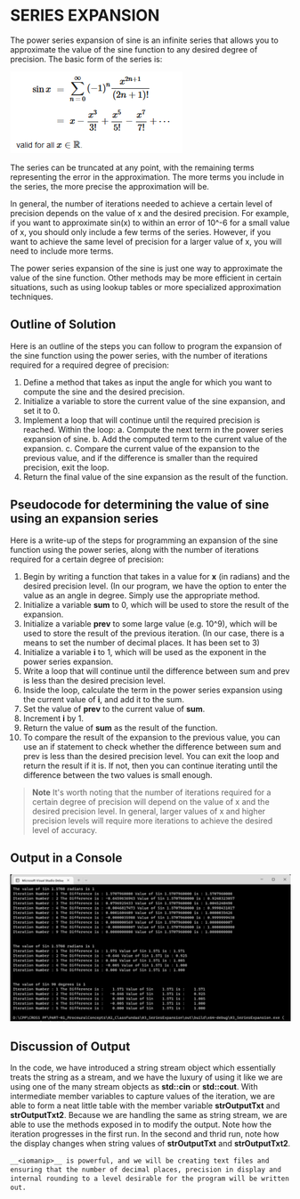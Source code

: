 # SERIES EXPANSION #
The power series expansion of sine is an infinite series that allows you to approximate the value of the sine function to any desired degree of precision. The basic form of the series is:

![Link](Assets/Images/PowerSeriesExpansionOfSine.png)

The series can be truncated at any point, with the remaining terms representing the error in the approximation. The more terms you include in the series, the more precise the approximation will be.

In general, the number of iterations needed to achieve a certain level of precision depends on the value of x and the desired precision. For example, if you want to approximate sin(x) to within an error of 10^-6 for a small value of x, you should only include a few terms of the series. However, if you want to achieve the same level of precision for a larger value of x, you will need to include more terms.

The power series expansion of the sine is just one way to approximate the value of the sine function. Other methods may be more efficient in certain situations, such as using lookup tables or more specialized approximation techniques.

## Outline of Solution ##
Here is an outline of the steps you can follow to program the expansion of the sine function using the power series, with the number of iterations required for a required degree of precision:

1. Define a method that takes as input the angle for which you want to compute the sine and the desired precision.
2. Initialize a variable to store the current value of the sine expansion, and set it to 0.
3. Implement a loop that will continue until the required precision is reached. Within the loop: 
    a. Compute the next term in the power series expansion of sine. 
    b. Add the computed term to the current value of the expansion. 
    c. Compare the current value of the expansion to the previous value, and if the difference is smaller than the required precision, exit the loop.
4. Return the final value of the sine expansion as the result of the function.

## Pseudocode for determining the value of sine using an expansion series ##
Here is a write-up of the steps for programming an expansion of the sine function using the power series, along with the number of iterations required for a certain degree of precision:
1. Begin by writing a function that takes in a value for __x__ (in radians) and the desired precision level. (In our program, we have the option to enter the value as an angle in degree. Simply use the appropriate method.
2. Initialize a variable __sum__ to 0, which will be used to store the result of the expansion.
3. Initialize a variable __prev__ to some large value (e.g. 10^9), which will be used to store the result of the previous iteration. (In our case, there is a means to set the number of decimal places. It has been set to 3)
4. Initialize a variable __i__ to 1, which will be used as the exponent in the power series expansion.
5. Write a loop that will continue until the difference between sum and prev is less than the desired precision level.
6. Inside the loop, calculate the term in the power series expansion using the current value of __i__, and add it to the sum.
7. Set the value of __prev__ to the current value of __sum__.
8. Increment __i__ by 1.
9. Return the value of __sum__ as the result of the function.
10. To compare the result of the expansion to the previous value, you can use an if statement to check whether the difference between sum and prev is less than the desired precision level. You can exit the loop and return the result if it is. If not, then you can continue iterating until the difference between the two values is small enough.

> **Note**
> It's worth noting that the number of iterations required for a certain degree of precision will depend on the value of x and the desired precision level. In general, larger values of x and higher precision levels will require more iterations to achieve the desired level of accuracy.

## Output in a Console ##

![Link](Assets/Images/Output.png)

## Discussion of Output ##
In the code, we have introduced a string stream object which essentially treats the string as a stream, and we have the luxury of using it like we are using one of the many stream objects as __std::cin__ or __std::cout__. With intermediate member variables to capture values of the iteration, we are able to form a neat little table with the member variable __strOutputTxt__ and  __strOutputTxt2__.   Because we are handling the same as string stream, we are able to use the methods exposed in __<iomanip>__ to modify the output.  Note how the iteration progresses in the first run.  In the second and thrid run, note how the display changes when string values of  __strOutputTxt__ and  __strOutputTxt2__.
    
    __<iomanip>__ is powerful, and we will be creating text files and ensuring that the number of decimal places, precision in display and internal rounding to a level desirable for the program will be written out.
